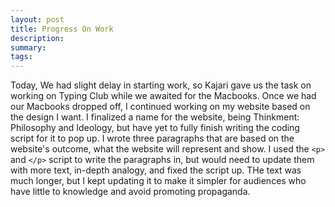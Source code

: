 ```yaml
---
layout: post
title: Progress On Work
description: 
summary: 
tags: 
---
```

Today, We had slight delay in starting work, so Kajari gave us the task on working on Typing Club while we awaited for the Macbooks. Once we had our Macbooks dropped off, I continued working on my website based on the design I want. I finalized a name for the website, being Thinkment: Philosophy and Ideology, but have yet to fully finish writing the coding script for it to pop up. I wrote three paragraphs that are based on the website's outcome, what the website will represent and show. I used the `<p>` and `</p>` script to write the paragraphs in, but would need to update them with more text, in-depth analogy, and fixed the script up. THe text was much longer, but I kept updating it to make it simpler for audiences who have little to knowledge and avoid promoting propaganda.